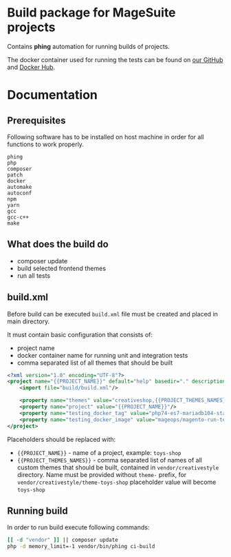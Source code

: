 # Build package for MageSuite projects

Contains **phing** automation 
for running builds of projects.

The docker container used for running the tests can be found
on [our GitHub](https://github.com/magesuite/docker-run-magento-tests)
and [Docker Hub](https://hub.docker.com/r/magesuite/run-tests).

# Documentation

## Prerequisites

Following software has to be installed on host machine in order for all functions to work properly.

```
phing
php
composer
patch
docker
automake
autoconf
npm
yarn
gcc
gcc-c++ 
make
```

## What does the build do

* composer update
* build selected frontend themes
* run all tests

## build.xml

Before build can be executed `build.xml` file must be created and placed in main directory.

It must contain basic configuration that consists of:
* project name
* docker container name for running unit and integration tests
* comma separated list of all themes that should be built

```xml
<?xml version="1.0" encoding="UTF-8"?>
<project name="{{PROJECT_NAME}}" default="help" basedir="." description="{{PROJECT_NAME}} build definition">
    <import file="build/build.xml"/>

    <property name="themes" value="creativeshop,{{PROJECT_THEMES_NAMES}}"/>
    <property name="project" value="{{PROJECT_NAME}}"/>
    <property name="testing_docker_tag" value="php74-es7-mariadb104-stable" override="true"/>
    <property name="testing_docker_image" value="mageops/magento-run-tests" override="true"/>
</project>
```

Placeholders should be replaced with:

* `{{PROJECT_NAME}}` - name of a project, example: `toys-shop`
* `{{PROJECT_THEMES_NAMES}}` - comma separated list of names of all custom themes that should be built, contained in `vendor/creativestyle` directory. 
Name must be provided without `theme-` prefix, for `vendor/creativestyle/theme-toys-shop` placeholder value will become `toys-shop` 

## Running build

In order to run build execute following commands:
```bash
[[ -d "vendor" ]] || composer update
php -d memory_limit=-1 vendor/bin/phing ci-build
```
